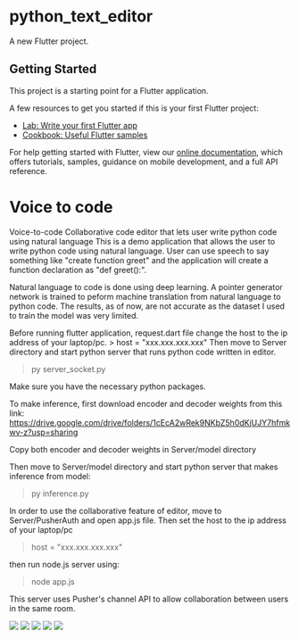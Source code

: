 # python_text_editor

A new Flutter project.

## Getting Started

This project is a starting point for a Flutter application.

A few resources to get you started if this is your first Flutter project:

- [Lab: Write your first Flutter app](https://flutter.dev/docs/get-started/codelab)
- [Cookbook: Useful Flutter samples](https://flutter.dev/docs/cookbook)

For help getting started with Flutter, view our
[online documentation](https://flutter.dev/docs), which offers tutorials,
samples, guidance on mobile development, and a full API reference.


# Voice to code
 

Voice-to-code Collaborative code editor that lets user write python code using natural language This is a demo application that allows the user to write python code using natural language. 
User can use speech to say something like "create function greet" and the application will create a function declaration as "def greet():". 

Natural language to code is done using deep learning. A pointer generator network is trained to peform machine translation from natural language to python code. The results, as of now, are not accurate as the dataset I used to train the model was very limited. 

Before running flutter application, request.dart file change the host to the ip address of your laptop/pc. > host = "xxx.xxx.xxx.xxx" Then move to Server directory and start python server that runs python code written in editor. 
> py server_socket.py 

Make sure you have the necessary python packages. 

To make inference, first download encoder and decoder weights from this link:
https://drive.google.com/drive/folders/1cEcA2wRek9NKbZ5h0dKjUJY7hfmkwv-z?usp=sharing

Copy both encoder and decoder weights in Server/model directory

Then move to Server/model directory and start python server that makes inference from model: 
> py inference.py 

In order to use the collaborative feature of editor, move to Server/PusherAuth and open app.js file. Then set the host to the ip address of your laptop/pc 

> host = "xxx.xxx.xxx.xxx" 

then run node.js server using: 
> node app.js 

This server uses Pusher's channel API to allow collaboration between users in the same room.


![](https://github.com/SaadIqbal7/Voice-to-code/blob/main/20210111_035920.jpg)
![](https://github.com/SaadIqbal7/Voice-to-code/blob/main/20210111_035937.jpg)
![](https://github.com/SaadIqbal7/Voice-to-code/blob/main/20210111_040030.jpg)
![](https://github.com/SaadIqbal7/Voice-to-code/blob/main/20210111_040053.jpg)
![](https://github.com/SaadIqbal7/Voice-to-code/blob/main/20210111_040115.jpg)

